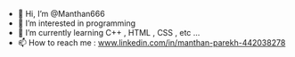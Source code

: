 - 👋 Hi, I’m @Manthan666
- 👀 I’m interested in programming 
- 🌱 I’m currently learning C++ , HTML , CSS , etc ...
- 📫 How to reach me : www.linkedin.com/in/manthan-parekh-442038278

<!---
Manthan666/Manthan666 is a ✨ special ✨ repository because its `README.md` (this file) appears on your GitHub profile.
You can click the Preview link to take a look at your changes.
--->
